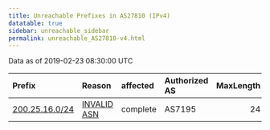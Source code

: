 ```yaml
---
title: Unreachable Prefixes in AS27810 (IPv4)
datatable: true
sidebar: unreachable_sidebar
permalink: unreachable_AS27810-v4.html
---
```


Data as of 2019-02-23 08:30:00 UTC


<div class="datatable-begin"></div>

| Prefix                                                 | Reason                                                                                                | affected   | Authorized AS   |   MaxLength | Anchor                                         |   unreachable /24s |
|:-------------------------------------------------------|:------------------------------------------------------------------------------------------------------|:-----------|:----------------|------------:|:-----------------------------------------------|-------------------:|
| [200.25.16.0/24](https://stat.ripe.net/200.25.16.0/24) | [INVALID ASN](https://rpki-validator.ripe.net/announcement-preview?asn=AS27810&prefix=200.25.16.0/24) | complete   | AS7195          |          24 | [LACNIC](unreachable_LACNIC_RPKI_Root-v4.html) |                  1 |

<div class="datatable-end"></div>